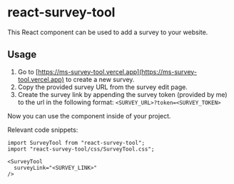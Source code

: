 # react-survey-tool

This React component can be used to add a survey to your website.

## Usage

1. Go to [https://ms-survey-tool.vercel.app](https://ms-survey-tool.vercel.app) to create a new survey.
2. Copy the provided survey URL from the survey edit page.
3. Create the survey link by appending the survey token (provided by me) to the url in the following format: `<SURVEY_URL>?token=<SURVEY_TOKEN>`

Now you can use the component inside of your project.

Relevant code snippets:

```
import SurveyTool from "react-survey-tool";
import "react-survey-tool/css/SurveyTool.css";

<SurveyTool
  surveyLink="<SURVEY_LINK>"
/>
```
